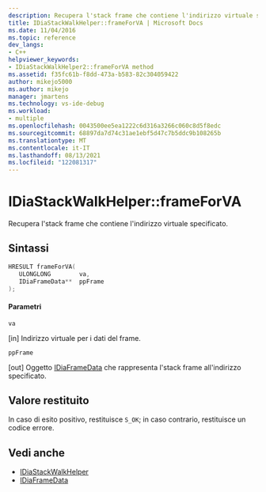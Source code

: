 ```yaml
---
description: Recupera l'stack frame che contiene l'indirizzo virtuale specificato.
title: IDiaStackWalkHelper::frameForVA | Microsoft Docs
ms.date: 11/04/2016
ms.topic: reference
dev_langs:
- C++
helpviewer_keywords:
- IDiaStackWalkHelper2::frameForVA method
ms.assetid: f35fc61b-f8dd-473a-b583-82c304059422
author: mikejo5000
ms.author: mikejo
manager: jmartens
ms.technology: vs-ide-debug
ms.workload:
- multiple
ms.openlocfilehash: 0043500ee5ea1222c6d316a3266c060c8d5f8edc
ms.sourcegitcommit: 68897da7d74c31ae1ebf5d47c7b5ddc9b108265b
ms.translationtype: MT
ms.contentlocale: it-IT
ms.lasthandoff: 08/13/2021
ms.locfileid: "122081317"
---
```

# <a name="idiastackwalkhelperframeforva"></a>IDiaStackWalkHelper::frameForVA
Recupera l'stack frame che contiene l'indirizzo virtuale specificato.

## <a name="syntax"></a>Sintassi

```C++
HRESULT frameForVA( 
   ULONGLONG        va,
   IDiaFrameData**  ppFrame
);
```

#### <a name="parameters"></a>Parametri
 `va`

[in] Indirizzo virtuale per i dati del frame.

 `ppFrame`

[out] Oggetto [IDiaFrameData](../../debugger/debug-interface-access/idiaframedata.md) che rappresenta l'stack frame all'indirizzo specificato.

## <a name="return-value"></a>Valore restituito
 In caso di esito positivo, restituisce `S_OK`; in caso contrario, restituisce un codice errore.

## <a name="see-also"></a>Vedi anche
- [IDiaStackWalkHelper](../../debugger/debug-interface-access/idiastackwalkhelper.md)
- [IDiaFrameData](../../debugger/debug-interface-access/idiaframedata.md)
